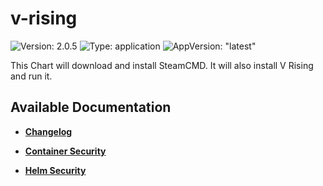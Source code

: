 # v-rising

![Version: 2.0.5](https://img.shields.io/badge/Version-2.0.5-informational?style=flat-square) ![Type: application](https://img.shields.io/badge/Type-application-informational?style=flat-square) ![AppVersion: "latest"](https://img.shields.io/badge/AppVersion-"latest"-informational?style=flat-square)

This Chart will download and install SteamCMD. It will also install V Rising and run it.

## Available Documentation

- [**Changelog**](CHANGELOG)

- [**Container Security**](container-security)

- [**Helm Security**](helm-security)


